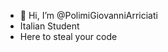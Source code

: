 - 👋 Hi, I’m @PolimiGiovanniArriciati
- Italian Student
- Here to steal your code

<!---
PolimiGiovanniArriciati/PolimiGiovanniArriciati is a ✨ special ✨ repository because its `README.md` (this file) appears on your GitHub profile.
You can click the Preview link to take a look at your changes.
--->
